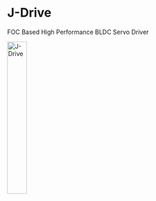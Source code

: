 J-Drive
=============
FOC Based High Performance BLDC Servo Driver

<img src="Images/PCB_Image.png" width="30%" height="30%" title="px(픽셀) 크기 설정" alt="J-Drive"></img>
